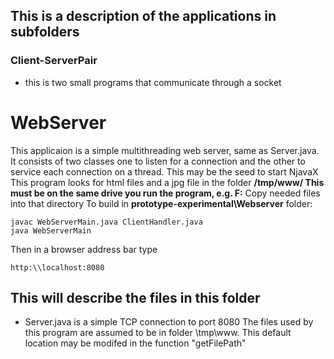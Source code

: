 ## This is a description of the applications in subfolders
### Client-ServerPair
 - this is two small programs that communicate through a socket
# WebServer
  This applicaion is a simple multithreading web server, same as Server.java.  
  It consists of two classes one to listen for a connection and the other to service each 
  connection on a thread. 
  This may be the seed to start NjavaX
  This program looks for html files and a jpg file in the folder <strong> /tmp/www/ </strong>
  <strong>This must be on the same drive you run the program, e.g. F:</strong>
  Copy needed files into that directory
  To build in <strong>prototype-experimental\Webserver</strong> folder:
  ```
  javac WebServerMain.java ClientHandler.java
  java WebServerMain
  ```
  Then in a browser address bar type
  ```
  http:\\localhost:8080
  ```

## This will describe the files in this folder
 - Server.java is a simple TCP connection to port 8080
The files used by this program are assumed to be in folder \tmp\www\.
This default location may be modifed in the function "getFilePath"

